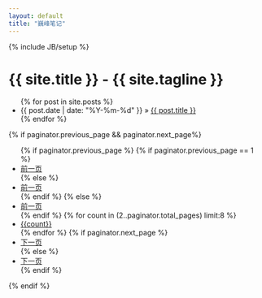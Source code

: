 ```yaml
---
layout: default
title: "巍峰笔记"
---
```

{% include JB/setup %}

<div class="page-header">
  <h1>{{ site.title }} - {{ site.tagline }}</h1>
</div>

<ul class="posts nav nav-pills nav-stacked">
  {% for post in site.posts %}
    <li><span>{{ post.date | date: "%Y-%m-%d" }}</span> &raquo; <a href="{{ BASE_PATH }}{{ post.url }}">{{ post.title }}</a></li>
    <!-- <p>{{ post.content | truncatehtml:2000 }}</p> -->
  {% endfor %}
</ul>
{% if paginator.previous_page && paginator.next_page%}
<div class="pagination pagination-centered">
  <ul data-maxPage="{{paginator.total_pages}}" data-curentPage="{{paginator.page}}">
    {% if paginator.previous_page %}
        {% if paginator.previous_page == 1 %}
        <li class="active"><a href="/">前一页</a></li>
        {% else %}
        <li><a href="/page{{paginator.previous_page}}">前一页</a></li>
        {% endif %}
    {% else %}
        <li class="disabled"><a href="javascript:void(0);">前一页</a></li>
    {% endif %}
    {% for count in (2..paginator.total_pages) limit:8 %}
        <li><a href="/page{{count}}"{% if count == paginator.page %} class="active"{% endif %}>{{count}}</a></li>
    {% endfor %}
    {% if paginator.next_page %}
        <li><a href="/page{{paginator.next_page}}">下一页</a></li>
    {% else %}
        <li class="disabled"><a href="javascript:void(0);">下一页</a></li>
    {% endif %}
  </ul>
</div>
{% endif %}